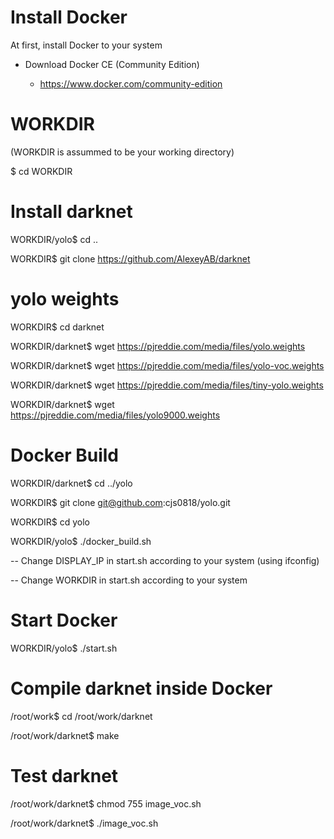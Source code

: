 # Install Docker
At first, install Docker to your system

* Download Docker CE (Community Edition)

  * https://www.docker.com/community-edition


# WORKDIR
(WORKDIR is assummed to be your working directory)

$ cd WORKDIR


# Install darknet
WORKDIR/yolo$ cd ..

WORKDIR$ git clone https://github.com/AlexeyAB/darknet


# yolo weights
WORKDIR$ cd darknet

WORKDIR/darknet$ wget https://pjreddie.com/media/files/yolo.weights

WORKDIR/darknet$ wget https://pjreddie.com/media/files/yolo-voc.weights

WORKDIR/darknet$ wget https://pjreddie.com/media/files/tiny-yolo.weights

WORKDIR/darknet$ wget https://pjreddie.com/media/files/yolo9000.weights


# Docker Build
WORKDIR/darknet$ cd ../yolo

WORKDIR$ git clone git@github.com:cjs0818/yolo.git

WORKDIR$ cd yolo

WORKDIR/yolo$ ./docker_build.sh

-- Change DISPLAY_IP in start.sh according to your system (using ifconfig)

-- Change WORKDIR in start.sh according to your system


# Start Docker
WORKDIR/yolo$ ./start.sh


# Compile darknet inside Docker
/root/work$ cd /root/work/darknet

/root/work/darknet$ make

# Test darknet
/root/work/darknet$ chmod 755 image_voc.sh

/root/work/darknet$ ./image_voc.sh
